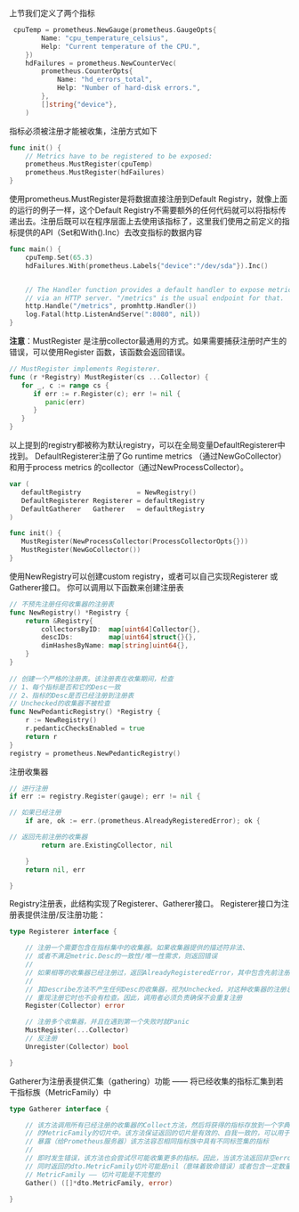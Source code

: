 上节我们定义了两个指标
```go
 cpuTemp = prometheus.NewGauge(prometheus.GaugeOpts{
        Name: "cpu_temperature_celsius",
        Help: "Current temperature of the CPU.",
    })
    hdFailures = prometheus.NewCounterVec(
        prometheus.CounterOpts{
            Name: "hd_errors_total",
            Help: "Number of hard-disk errors.",
        },
        []string{"device"},
    )
```
指标必须被注册才能被收集，注册方式如下
```go
func init() {
    // Metrics have to be registered to be exposed:
    prometheus.MustRegister(cpuTemp)
    prometheus.MustRegister(hdFailures)
}
```
使用prometheus.MustRegister是将数据直接注册到Default Registry，就像上面的运行的例子一样，这个Default Registry不需要额外的任何代码就可以将指标传递出去。注册后既可以在程序层面上去使用该指标了，这里我们使用之前定义的指标提供的API（Set和With().Inc）去改变指标的数据内容
```go
func main() {
    cpuTemp.Set(65.3)
    hdFailures.With(prometheus.Labels{"device":"/dev/sda"}).Inc()


    // The Handler function provides a default handler to expose metrics
    // via an HTTP server. "/metrics" is the usual endpoint for that.
    http.Handle("/metrics", promhttp.Handler())
    log.Fatal(http.ListenAndServe(":8080", nil))
}
```
**注意**：MustRegister 是注册collector最通用的方式。如果需要捕获注册时产生的错误，可以使用Register 函数，该函数会返回错误。
```go
// MustRegister implements Registerer.
func (r *Registry) MustRegister(cs ...Collector) {
   for _, c := range cs {
      if err := r.Register(c); err != nil {
         panic(err)
      }
   }
}
```
以上提到的registry都被称为默认registry，可以在全局变量DefaultRegisterer中找到。
DefaultRegisterer注册了Go runtime metrics （通过NewGoCollector）和用于process metrics 的collector（通过NewProcessCollector）。
```go
var (
   defaultRegistry              = NewRegistry()
   DefaultRegisterer Registerer = defaultRegistry
   DefaultGatherer   Gatherer   = defaultRegistry
)

func init() {
   MustRegister(NewProcessCollector(ProcessCollectorOpts{}))
   MustRegister(NewGoCollector())
}
```
使用NewRegistry可以创建custom registry，或者可以自己实现Registerer 或Gatherer接口。
你可以调用以下函数来创建注册表
```go
// 不预先注册任何收集器的注册表
func NewRegistry() *Registry {
    return &Registry{
        collectorsByID:  map[uint64]Collector{},
        descIDs:         map[uint64]struct{}{},
        dimHashesByName: map[string]uint64{},
    }
}
 
// 创建一个严格的注册表。该注册表在收集期间，检查
// 1、每个指标是否和它的Desc一致
// 2、指标的Desc是否已经注册到注册表
// Unchecked的收集器不被检查
func NewPedanticRegistry() *Registry {
    r := NewRegistry()
    r.pedanticChecksEnabled = true
    return r
}
registry = prometheus.NewPedanticRegistry()
```
注册收集器
```go
// 进行注册
if err := registry.Register(gauge); err != nil {

// 如果已经注册
    if are, ok := err.(prometheus.AlreadyRegisteredError); ok {

// 返回先前注册的收集器
        return are.ExistingCollector, nil

    }
    return nil, err

} 
```
Registry注册表，此结构实现了Registerer、Gatherer接口。
Registerer接口为注册表提供注册/反注册功能：

```go
type Registerer interface {

    // 注册一个需要包含在指标集中的收集器。如果收集器提供的描述符非法、
    // 或者不满足metric.Desc的一致性/唯一性需求，则返回错误
    //
    // 如果相等的收集器已经注册过，返回AlreadyRegisteredError，其中包含先前注册的收集器的实例
    //
    // 其Describe方法不产生任何Desc的收集器，视为Unchecked，对这种收集器的注册总是成功
    // 重现注册它时也不会有检查。因此，调用者必须负责确保不会重复注册
    Register(Collector) error

    // 注册多个收集器，并且在遇到第一个失败时就Panic
    MustRegister(...Collector)
    // 反注册
    Unregister(Collector) bool

}
```
Gatherer为注册表提供汇集（gathering）功能 —— 将已经收集的指标汇集到若干指标族（MetricFamily）中
```go
type Gatherer interface {

    // 该方法调用所有已经注册的收集器的Collect方法，然后将获得的指标存放到一个字典序排列
    // 的MetricFamily的切片中。该方法保证返回的切片是有效的、自我一致的，可以用于对外
    // 暴露（给Prometheus服务器）该方法容忍相同指标族中具有不同标签集的指标
    //
    // 即时发生错误，该方法也会尝试尽可能收集更多的指标。因此，当该方法返回非空error时
    // 同时返回的dto.MetricFamily切片可能是nil（意味着致命错误）或者包含一定数量的
    // MetricFamily —— 切片可能是不完整的
    Gather() ([]*dto.MetricFamily, error)

}
```
